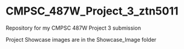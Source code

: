 # CMPSC_487W_Project_3_ztn5011
Repository for my CMPSC 487W Project 3 submission

Project Showcase images are in the Showcase_Image folder
